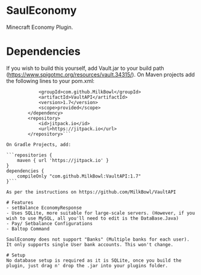 # SaulEconomy
Minecraft Economy Plugin.

# Dependencies
If you wish to build this yourself, add Vault.jar to your build path (https://www.spigotmc.org/resources/vault.34315/). 
On Maven projects add the following lines to your pom.xml:

```     <dependency>
            <groupId>com.github.MilkBowl</groupId>  
            <artifactId>VaultAPI</artifactId>
            <version>1.7</version>
            <scope>provided</scope>
        </dependency>
        <repository>
            <id>jitpack.io</id>
            <url>https://jitpack.io</url>
        </repository>```

On Gradle Projects, add:

```repositories {
    maven { url 'https://jitpack.io' }
}
dependencies {
    compileOnly "com.github.MilkBowl:VaultAPI:1.7"
}```

As per the instructions on https://github.com/MilkBowl/VaultAPI

# Features
- setBalance EconomyResponse
- Uses SQLite, more suitable for large-scale servers. (However, if you wish to use MySQL, all you'll need to edit is the DataBase.Java)
- Pay/ Setbalance Configurations
- Baltop Command

SaulEconomy does not support "Banks" (Multiple banks for each user). It only supports single User bank accounts. This won't change.

# Setup
No database setup is required as it is SQLite, once you build the plugin, just drag n' drop the .jar into your plugins folder.
